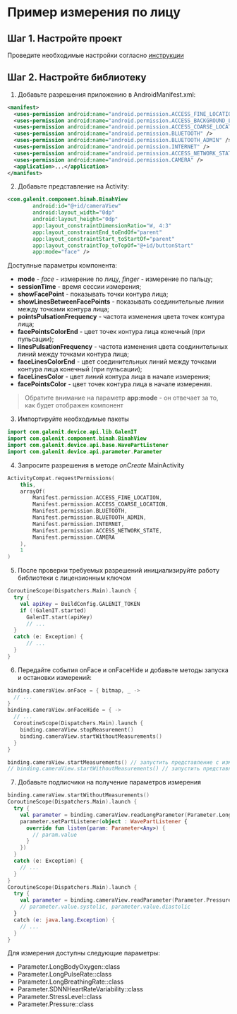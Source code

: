 # Пример измерения по лицу

## Шаг 1. Настройте проект
Проведите необходимые настройки согласно [инструкции](../getstarted.md)

## Шаг 2. Настройте библиотеку
1. Добавьте разрешения приложению в AndroidManifest.xml:
```xml
<manifest>
  <uses-permission android:name="android.permission.ACCESS_FINE_LOCATION" />
  <uses-permission android:name="android.permission.ACCESS_BACKGROUND_LOCATION" />
  <uses-permission android:name="android.permission.ACCESS_COARSE_LOCATION" />
  <uses-permission android:name="android.permission.BLUETOOTH" />
  <uses-permission android:name="android.permission.BLUETOOTH_ADMIN" />
  <uses-permission android:name="android.permission.INTERNET" />
  <uses-permission android:name="android.permission.ACCESS_NETWORK_STATE" />
  <uses-permission android:name="android.permission.CAMERA" />
  <application>...</application>
</manifest>
```
2. Добавьте представление на Activity:
```xml
<com.galenit.component.binah.BinahView
        android:id="@+id/cameraView"
        android:layout_width="0dp"
        android:layout_height="0dp"
        app:layout_constraintDimensionRatio="W, 4:3"
        app:layout_constraintEnd_toEndOf="parent"
        app:layout_constraintStart_toStartOf="parent"
        app:layout_constraintTop_toTopOf="@+id/buttonStart"
        app:mode="face" />
```
Доступные параметры компонента:
- **mode** - _face_ - измерение по лицу, _finger_ - измерение по пальцу;
- **sessionTime** - время сессии измерения;
- **showFacePoint** - показывать точки контура лица;
- **showLinesBetweenFacePoints** - показывать соединительные линии между точками контура лица;
- **pointsPulsationFrequency** - частота изменения цвета точек контура лица;
- **facePointsColorEnd** - цвет точек контура лица конечный (при пульсации);
- **linesPulsationFrequency** - частота изменения цвета соединительных линий между точками контура лица;
- **faceLinesColorEnd** - цвет соединительных линий между точками контура лица конечный (при пульсации);
- **faceLinesColor** - цвет линий контура лица в начале измерения;
- **facePointsColor** - цвет точек контура лица в начале измерения.

> Обратите внимание на параметр **app:mode** - он отвечает за то, как будет отображен компонент

3. Импортируйте необходимые пакеты
```kotlin
import com.galenit.device.api.lib.GalenIT
import com.galenit.component.binah.BinahView
import com.galenit.device.api.base.WavePartListener
import com.galenit.device.api.parameter.Parameter
```

4. Запросите разрешения в методе _onCreate_ MainActivity
```kotlin
ActivityCompat.requestPermissions(
    this,
    arrayOf(
        Manifest.permission.ACCESS_FINE_LOCATION,
        Manifest.permission.ACCESS_COARSE_LOCATION,
        Manifest.permission.BLUETOOTH,
        Manifest.permission.BLUETOOTH_ADMIN,
        Manifest.permission.INTERNET,
        Manifest.permission.ACCESS_NETWORK_STATE,
        Manifest.permission.CAMERA
    ),
    1
)
```   
5. После проверки требуемых разрешений инициализируйте работу библиотеки с лицензионным ключом
```kotlin
CoroutineScope(Dispatchers.Main).launch {
  try {
    val apiKey = BuildConfig.GALENIT_TOKEN
    if (!GalenIT.started)
      GalenIT.start(apiKey)
      // ...
  }
  catch (e: Exception) {
      // ...
  }
}
```
6. Передайте события onFace и onFaceHide и добавьте методы запуска и остановки измерений:
```kotlin
binding.cameraView.onFace = { bitmap, _ ->
  // ...
}
binding.cameraView.onFaceHide = { ->
  // ...
  CoroutineScope(Dispatchers.Main).launch {
    binding.cameraView.stopMeasurement()
    binding.cameraView.startWithoutMeasurements()
  }
}

binding.cameraView.startMeasurements() // запустить представление с измерением
// binding.cameraView.startWithoutMeasurements() // запустить представление без измерения

```
7. Добавьте подписчики на получение параметров измерения
```kotlin
binding.cameraView.startWithoutMeasurements()
CoroutineScope(Dispatchers.Main).launch {
  try {
    val parameter = binding.cameraView.readLongParameter(Parameter.LongBodyOxygen::class)
    parameter.setPartListener(object : WavePartListener {
      override fun listen(param: Parameter<Any>) {
        // param.value
      }
    })
  }
  catch (e: Exception) {
    // ...
  }
}
CoroutineScope(Dispatchers.Main).launch {
  try {
    val parameter = binding.cameraView.readParameter(Parameter.Pressure::class)
    // parameter.value.systolic, parameter.value.diastolic
  }
  catch (e: java.lang.Exception) {
    // ...
  }
}
```
Для измерения доступны следующие параметры:
- Parameter.LongBodyOxygen::class
- Parameter.LongPulseRate::class
- Parameter.LongBreathingRate::class
- Parameter.SDNNHeartRateVariability::class
- Parameter.StressLevel::class
- Parameter.Pressure::class